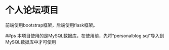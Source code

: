 # 个人论坛项目
前端使用bootstrap框架，后端使用flask框架。


##ps
本项目使用的是MySQL数据库，在使用前，先将“personalblog.sql”导入到MySQL数据库中才可使用
